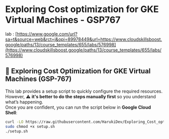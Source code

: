 # Exploring Cost optimization for GKE Virtual Machines - GSP767
lab : 
[https://www.google.com/url?sa=t&source=web&rct=j&opi=89978449&url=https://www.cloudskillsboost.google/paths/13/course_templates/655/labs/576998](https://www.cloudskillsboost.google/paths/13/course_templates/655/labs/576998)

## 🚀 Exploring Cost Optimization for GKE Virtual Machines (GSP-767)

This lab provides a setup script to quickly configure the required resources.  
However, ⚠️ **it's better to do the steps manually first** so you understand what’s happening.  
Once you are confident, you can run the script below in **Google Cloud Shell**:

```bash
curl -LO https://raw.githubusercontent.com/HarukiDev/Exploring_Cost_optimization_for_GKE_Virtual_Machines---GSP-767/main/setup.sh
sudo chmod +x setup.sh
./setup.sh
